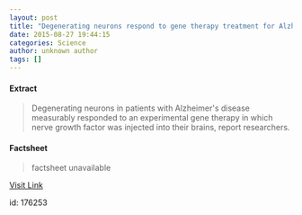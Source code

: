 ```yaml
---
layout: post
title: "Degenerating neurons respond to gene therapy treatment for Alzheimer's disease"
date: 2015-08-27 19:44:15
categories: Science
author: unknown author
tags: []
---
```



#### Extract
>Degenerating neurons in patients with Alzheimer's disease measurably responded to an experimental gene therapy in which nerve growth factor was injected into their brains, report researchers. 

#### Factsheet
>factsheet unavailable

[Visit Link](http://www.sciencedaily.com/releases/2015/08/150827154415.htm)

id:  176253
